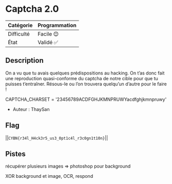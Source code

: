 # Captcha 2.0

| Catégorie  | Programmation |
|------------|---------------|
| Difficulté | Facile 😊     |
| État       | Validé ✅     | 
## Description

On a vu que tu avais quelques prédispositions au hacking. On t’as donc fait une reproduction quasi-conforme du captcha de notre cible pour que tu puisses t’entraîner.
Résous-le ou l’on trouvera quelqu’un d’autre pour le faire !

CAPTCHA_CHARSET = '23456789ACDFGHJKMNPRUWYacdfghjkmnpruwy'

- Auteur : ThaySan

## Flag
||`CYBN{r34l_H4ck3r5_us3_0pt1c4l_r3c0gn1t10n}`||

## Pistes
récupérer plusieurs images => photoshop pour background

XOR background et image, OCR, respond

